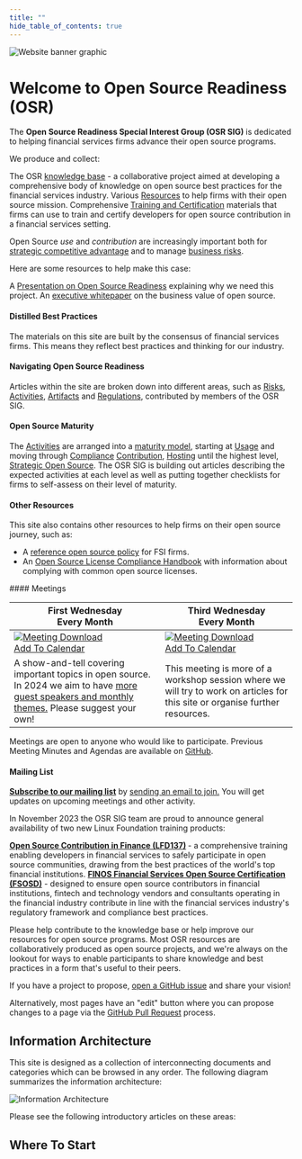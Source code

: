 ```yaml
---
title: ""
hide_table_of_contents: true
---
```


<img src="/img/bok/osr-header.svg" alt="Website banner graphic" className="page-header-image" />

# Welcome to Open Source Readiness (OSR)

<div className="frontPageContent">
	<BoxOut image="/img/bok/page-types/what.png" title="What is it?" className='boxout1' link="/docs/bok/Introduction" linkText="Introduction to OSR">
	
The <strong>Open Source Readiness Special Interest Group (OSR SIG)</strong> is dedicated to helping financial services firms advance their open source programs.

We produce and collect:

<ImageBullet image="/img/bok/page-types/knowledge.png" alt="Knowledge Base">
The OSR <a href="#information-architecture">knowledge base</a> -  a collaborative project aimed at developing a comprehensive body of knowledge on open source best practices for the financial services industry.
</ImageBullet>

<ImageBullet image="/img/bok/page-types/resource.png" alt="Resources">
Various <a href="/docs/bok/Resources/osr-resources">Resources</a> to help firms with their open source mission.
</ImageBullet>

<ImageBullet image="/img/bok/page-types/training2.png" alt="Training">
Comprehensive <a href="/docs/osr-resources/Training">Training and Certification</a> materials that firms can use to train and certify developers for open source contribution in a financial services setting.
</ImageBullet>
</BoxOut>

<BoxOut image="/img/bok/page-types/important.png" title="Why is it Important?" className='boxout2' link="/docs/tags/strategy" linkText="More Information">

Open Source <em>use</em> and <em>contribution</em> are increasingly important both for <a href="/docs/tags/strategy">strategic competitive advantage</a> and to manage <a href="/docs/bok/Risks/Introduction">business risks</a>. 

Here are some resources to help make this case:

<ImageBullet image="/img/bok/page-types/presentation.png" alt="Presentation">
A <a href="/docs/osr-resources/presentation">Presentation on Open Source Readiness</a> explaining why we need this project.
</ImageBullet>

<ImageBullet image="/img/bok/page-types/knowledge.png" alt="Knowledge Base">
An <a href="(https://www.finos.org/business-value-of-open-source-for-financial-services-firms-download-page?hsLang=en-us">executive whitepaper</a> on the business value of open source.
</ImageBullet>

#### Distilled Best Practices

The materials on this site are built by the consensus of financial services firms.  This means they reflect best practices and thinking for our industry.
</BoxOut>

<BoxOut image="/img/bok/page-types/how.png" title="How Does it Work?" className='boxout3'>

#### Navigating Open Source Readiness

<ImageBullet image="/img/bok/page-types/risk.png" alt="Risks">
Articles within the site are broken down into different areas, such as <a href="/docs/bok/Risks/Introduction">Risks</a>, <a href="/docs/bok/Activities/Introduction">Activities</a>, <a href="/docs/bok/Artifacts/Introduction">Artifacts</a> and <a href="/docs/bok/Regulations/Introduction">Regulations</a>, contributed by members of the OSR SIG.
</ImageBullet>

#### Open Source Maturity

<ImageBullet image="/img/bok/page-types/activity.png" alt="Activity">
The <a href="/docs/bok/Activities/Introduction">Activities</a> are arranged into a <a href="/docs/bok/OSMM/Introduction">maturity model</a>, starting at <a href="/docs/bok/OSMM/Level-1">Usage</a> and moving through <a href="/docs/bok/OSMM/Level-2">Compliance</a> <a href="/docs/bok/OSMM/Level-3">Contribution</a>, <a href="/docs/bok/OSMM/Level-4">Hosting</a> until the highest level, <a href="/docs/bok/OSMM/Level-5">Strategic Open Source</a>.
</ImageBullet>

<ImageBullet image="/img/bok/page-types/maturity.png" alt="Maturity">
The OSR SIG is building out articles describing the expected activities at each level as well as putting together checklists for firms to self-assess on their level of maturity.
</ImageBullet>

#### Other Resources

<ImageBullet image="/img/bok/page-types/resource.png" alt="Resource">

This site also contains other resources to help firms on their open source journey, such as:

 - A <a href="/docs/bok/Artifacts/Reference-FOSS-Policy">reference open source policy</a> for FSI firms.
 - An <a href="/docs/operations/oslc">Open Source License Compliance Handbook</a> with information about complying with common open source licenses.

</ImageBullet>

</BoxOut>
				
				
<BoxOut image="/img/bok/page-types/involved.png" title="How Do I Get Involved?" className='boxout4'>
#### Meetings

<table>
	<thead>
		<tr>
			<th>First Wednesday <br /> Every Month</th>
			<th>Third Wednesday <br /> Every Month</th>
		</tr>
	</thead>
	<tbody>
		<tr>
			<td className="calendar"><a href="https://calendar.finos.org/4ceeknoiieiu0g9k6rmf4t3n44.ics"><img src="/img/bok/page-types/calendar.png" alt="Meeting Download" /><br />Add To Calendar</a></td>
			<td className="calendar"><a href="https://calendar.finos.org/3oeu8ev0okjen2i8v5hstg5abt.ics"><img src="/img/bok/page-types/calendar.png" alt="Meeting Download" /><br />Add To Calendar</a></td>
		</tr>
		<tr>
			<td>A show-and-tell covering important topics in open source.  In 2024 we aim to have <a href="https://github.com/finos/open-source-readiness/issues/224">more guest speakers and monthly themes.</a>  Please suggest your own!</td>
			<td>This meeting is more of a workshop session where we will try to work on articles for this site or organise further resources.  </td>
		</tr>
	</tbody>

</table>

Meetings are open to anyone who would like to participate. Previous Meeting Minutes and Agendas are available on <a href="https://github.com/finos/open-source-readiness/issues?q=is%3Aissue++label%3Ameeting+">GitHub</a>.

#### Mailing List

<strong><a href="https://groups.google.com/a/finos.org/forum/#!forum/osr"> Subscribe to our mailing list</a></strong> by <a href="mailto:osr+subscribe@finos.org](mailto:osr+subscribe@finos.org">sending an email to join.</a> You will get updates on upcoming meetings and other activity.

</BoxOut>

<BoxOut title="Training" link="/docs/osr-resources/Training" linkText="To The Training Page" image="/img/bok/page-types/training.png" className='boxout2'>

In November 2023 the OSR SIG team are proud to announce general availability of two new Linux Foundation training products:


<ImageBullet image="/img/bok/page-types/training2.png" alt="Training Course">
	<strong><a href="/docs/bok/Training/LFD137-Contribution-In-Finance">Open Source Contribution in Finance (LFD137)</a> </strong> - a comprehensive training enabling developers in financial services to safely participate in open source communities,
	drawing from the best practices of the world's top financial institutions.
</ImageBullet>

<ImageBullet image="/img/bok/page-types/certification.png" alt="Certtification">
	<strong><a href="/docs/bok/Certifications/FSOSD">FINOS Financial Services Open Source Certification (FSOSD)</a></strong> - designed to ensure open source contributors in financial institutions, fintech and
	technology vendors and consultants operating in the financial industry contribute in line with the financial services industry's regulatory framework and compliance best practices.
</ImageBullet>

</BoxOut>

<BoxOut title="Contributing" image="/img/bok/page-types/contribution.png" className='boxout1' link="/docs/about" linkText="More on Contributing">

Please help contribute to the knowledge base or help improve our resources for open source programs. Most OSR resources are collaboratively produced as open source projects, and we're always on the lookout for ways to enable participants to share knowledge and best practices in a form that's useful to their peers. 

If you have a project to propose, <a href="https://github.com/finos/open-source-readiness/issues">open a GitHub issue</a> and share your vision!

Alternatively, most pages have an "edit" button where you can propose changes to a page via the <a href="https://github.com/finos/open-source-readiness/pulls">GitHub Pull Request</a> process.

</BoxOut>

</div>

## Information Architecture

This site is designed as a collection of interconnecting documents and categories which can be browsed in any order.   The following diagram summarizes the information architecture:

![Information Architecture](/img/bok/information-architecture.png)

Please see the following introductory articles on these areas:

## Where To Start

<BokTagList tag="Introduction"  />